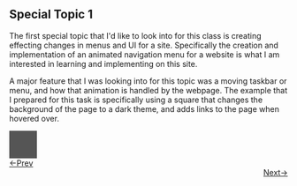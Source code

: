 ## Special Topic 1

The first special topic that I'd like to look into for this class is creating effecting changes in menus and UI for a site. Specifically the creation and implementation of an animated navigation menu for a website is what I am interested in learning and implementing on this site.


A major feature that I was looking into for this topic was a moving taskbar or menu, and how that animation is handled by the webpage. The example that I prepared for this task is specifically using a square that changes the background of the page to a dark theme, and adds links to the page when hovered over.

<style>
.square {
  height: 50px;
  width: 50px;
  background-color: #555;
}
</style>

<div class ="square"></div>

<div style="text-align: left"> <a href="/dp_4"> <-Prev </a> </div> <div style="text-align: right"> <a href="/st_2"> Next-> </a> </div>
